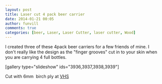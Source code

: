 ```yaml
---
layout: post
title: Laser cut 4 pack beer carrier 
date: 2014-01-21 00:05
author: funvill
comments: true
categories: [beer, Laser, Laser Cutter, laser cutter, Wood]
---
```

I created three of these 4pack beer carriers for a few friends of mine. I don't really like the design as the "finger grooves" cut in to your skin when you are carrying 4 full bottles.

[gallery type="slideshow" ids="3936,3937,3938,3939"]

Cut with 6mm  birch ply at <a href="http://vancouver.hackspace.ca/wp/">VHS</a>
